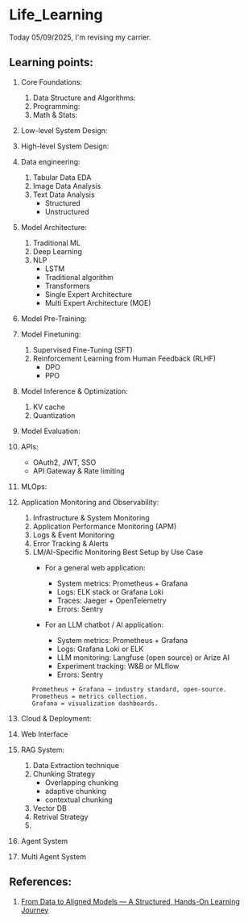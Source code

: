 # Life_Learning

Today 05/09/2025, I'm revising my carrier.

## Learning points:
1. Core Foundations:
    1. Data Structure and Algorithms:
    2. Programming:
    3. Math & Stats:
2. Low-level System Design:
3. High-level System Design:
4. Data engineering:
    1. Tabular Data EDA
    2. Image Data Analysis
    3. Text Data Analysis
        - Structured
        - Unstructured
5. Model Architecture:
    1. Traditional ML
    2. Deep Learning
    3. NLP
        - LSTM
        - Traditional algorithm
        - Transformers 
        - Single Expert Architecture
        - Multi Expert Architecture (MOE)
6. Model Pre-Training:

7. Model Finetuning:
    1. Supervised Fine-Tuning (SFT)
    2. Reinforcement Learning from Human Feedback (RLHF)
        - DPO
        - PPO
7. Model Inference & Optimization:
    1. KV cache
    2. Quantization

8. Model Evaluation:

9.  APIs:
    - OAuth2, JWT, SSO
    - API Gateway & Rate limiting
10. MLOps:
11. Application Monitoring and Observability:
    1. Infrastructure & System Monitoring
    2. Application Performance Monitoring (APM)
    3. Logs & Event Monitoring
    4. Error Tracking & Alerts
    5. LM/AI-Specific Monitoring
        Best Setup by Use Case
        -   For a general web application:
            - System metrics: Prometheus + Grafana
            - Logs: ELK stack or Grafana Loki
            - Traces: Jaeger + OpenTelemetry
            - Errors: Sentry

        - For an LLM chatbot / AI application:
            - System metrics: Prometheus + Grafana
            - Logs: Grafana Loki or ELK
            - LLM monitoring: Langfuse (open source) or Arize AI
            - Experiment tracking: W&B or MLflow
            - Errors: Sentry
     ```   
        Prometheus + Grafana → industry standard, open-source.
        Prometheus = metrics collection.
        Grafana = visualization dashboards.
    ```

12. Cloud & Deployment:


13. Web Interface
14. RAG System:
    1. Data Extraction technique
    2. Chunking Strategy
        - Overlapping chunking
        - adaptive chunking
        - contextual chunking
    3. Vector DB
    4. Retrival Strategy
    5. 
15. Agent System
16. Multi Agent System


## References:
1. [From Data to Aligned Models — A Structured, Hands-On Learning Journey](https://github.com/silvaxxx1/MyLLM/tree/main/notebooks)